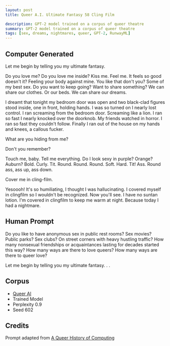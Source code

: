 ```yaml
---
layout: post
title: Queer A.I. Ultimate Fantasy 58 Cling Film

description: GPT-2 model trained on a corpus of queer theatre
summary: GPT-2 model trained on a corpus of queer theatre
tags: [sex, dreams, nightmares, queer, GPT-2, RunwayML]
---
```


## Computer Generated

Let me begin by telling you my ultimate fantasy.

Do you love me? Do you love me inside? Kiss me. Feel me. It feels so good doesn't it? Feeling your body against mine. You like that don't you? Some of my best sex. Do you want to keep going? Want to share something? We can share our clothes. Or our beds. We can share our dreams.

I dreamt that tonight my bedroom door was open and two black-clad figures stood inside, one in front, holding hands. I was so turned on I nearly lost control. I ran screaming from the bedroom door. Screaming like a lion. I ran so fast I nearly knocked over the doorknob. My friends watched in horror. I ran so fast they couldn't follow. Finally I ran out of the house on my hands and knees, a callous fucker.

What are you hiding from me?

Don't you remember?

Touch me, baby. Tell me everything. Do I look sexy in purple? Orange? Auburn? Bold. Curly. Tit. Round. Round. Round. Soft. Hard. Tit! Ass. Round ass, ass up, ass down.

Cover me in cling-film.

Yesoooh! It's so humiliating, I thought I was hallucinating. I covered myself in clingfilm so I wouldn't be recognized. Now you'll see. I have no suntan lotion. I'm covered in clingfilm to keep me warm at night. Because today I had a nightmare.

## Human Prompt

Do you like to have anonymous sex in public rest rooms? Sex movies? Public parks? Sex clubs? On street corners with heavy hustling traffic? How many nonsexual friendships or acquaintances lasting for decades started this way? How many ways are there to love queers? How many ways are there to queer love?

Let me begin by telling you my ultimate fantasy. . .

## Corpus

- [Queer AI](/queerai)
- Trained Model
- Perplexity 0.9
- Seed 602

## Credits

Prompt adapted from [A Queer History of Computing](https://rhizome.org/editorial/2013/feb/19/queer-computing-1/)
